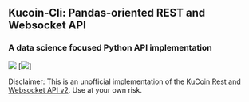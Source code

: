 ## Kucoin-Cli: Pandas-oriented REST and Websocket API
### A data science focused Python API implementation 

[<img src="https://img.shields.io/badge/LABEL-MESSAGE-COLOR.svg?logo=LOGO">](https://pypi.python.org/project/kucloin-cli) [<img src="https://img.shields.io/pypi/v/kucoin-cli">]

Disclaimer: This is an unofficial implementation of the [KuCoin Rest and Websocket API v2](https://docs.kucoin.com/#general). Use at your own risk.






